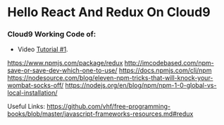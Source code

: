 # Hello React And Redux On Cloud9

### Cloud9 Working Code of:
* Video [Tutorial #1](https://egghead.io/courses/getting-started-with-redux).



https://www.npmjs.com/package/redux
http://imcodebased.com/npm-save-or-save-dev-which-one-to-use/
https://docs.npmjs.com/cli/npm
https://nodesource.com/blog/eleven-npm-tricks-that-will-knock-your-wombat-socks-off/
https://nodejs.org/en/blog/npm/npm-1-0-global-vs-local-installation/

Useful Links:
https://github.com/vhf/free-programming-books/blob/master/javascript-frameworks-resources.md#redux